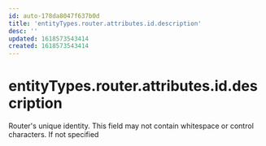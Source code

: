 ```yaml
---
id: auto-178da8047f637b0d
title: 'entityTypes.router.attributes.id.description'
desc: ''
updated: 1618573543414
created: 1618573543414
---
```

# entityTypes.router.attributes.id.description

Router&#39;s unique identity. This field may not contain whitespace or control characters. If not specified